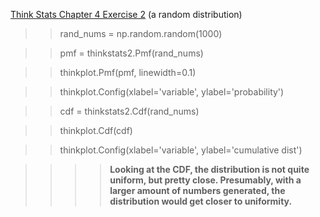 [Think Stats Chapter 4 Exercise 2](http://greenteapress.com/thinkstats2/html/thinkstats2005.html#toc41) (a random distribution)

>> rand_nums = np.random.random(1000)



>> pmf = thinkstats2.Pmf(rand_nums)

>> thinkplot.Pmf(pmf, linewidth=0.1)

>> thinkplot.Config(xlabel='variable', ylabel='probability')



>> cdf = thinkstats2.Cdf(rand_nums)

>> thinkplot.Cdf(cdf)

>> thinkplot.Config(xlabel='variable', ylabel='cumulative dist')

>>>> **Looking at the CDF, the distribution is not quite uniform, but pretty close. Presumably, with a larger amount of numbers generated, the distribution would get closer to uniformity.**
